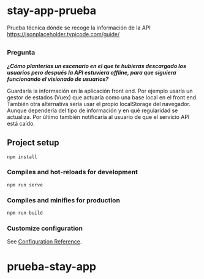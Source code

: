 # stay-app-prueba

Prueba técnica dónde se recoge la información de la API https://jsonplaceholder.typicode.com/guide/

##
### Pregunta
***¿Cómo planterías un escenario en el que te hubieras descargado los usuarios pero después la API estuviera offline, para que siguiera funcionando el visionado de usuarios?***

Guardaría la información en la aplicación front end. Por ejemplo usaría un gestor de estados (Vuex) que actuaría como una base local en el front end. También otra alternativa sería usar el propio localStorage del navegador.
Aunque dependería del tipo de información y en qué regularidad se actualiza. 
Por último también notificaría al usuario de que el servicio API está caído.



## Project setup
```
npm install
```

### Compiles and hot-reloads for development
```
npm run serve
```

### Compiles and minifies for production
```
npm run build
```

### Customize configuration
See [Configuration Reference](https://cli.vuejs.org/config/).
# prueba-stay-app
